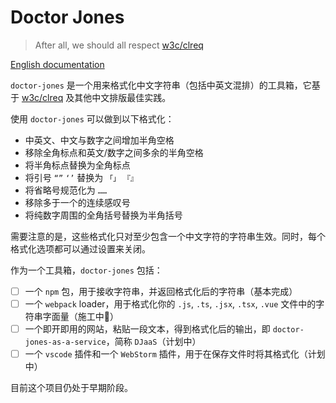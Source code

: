 # Doctor Jones
> After all, we should all respect [w3c/clreq](https://github.com/w3c/clreq)

[English documentation](./README_EN.md)

`doctor-jones` 是一个用来格式化中文字符串（包括中英文混排）的工具箱，它基于 [w3c/clreq](https://github.com/w3c/clreq) 及其他中文排版最佳实践。

使用 `doctor-jones` 可以做到以下格式化：

* 中英文、中文与数字之间增加半角空格
* 移除全角标点和英文/数字之间多余的半角空格
* 将半角标点替换为全角标点
* 将引号 `“”` `‘’` 替换为 `「」` `『』`
* 将省略号规范化为 `……`
* 移除多于一个的连续感叹号
* 将纯数字周围的全角括号替换为半角括号

需要注意的是，这些格式化只对至少包含一个中文字符的字符串生效。同时，每个格式化选项都可以通过设置来关闭。

作为一个工具箱，`doctor-jones` 包括：

* [ ] 一个 `npm` 包，用于接收字符串，并返回格式化后的字符串（基本完成）
* [ ] 一个 `webpack` loader，用于格式化你的 `.js`, `.ts`, `.jsx`, `.tsx`, `.vue` 文件中的字符串字面量（施工中🚧）
* [ ] 一个即开即用的网站，粘贴一段文本，得到格式化后的输出，即 `doctor-jones-as-a-service`，简称 `DJaaS`（计划中）
* [ ] 一个 `vscode` 插件和一个 `WebStorm` 插件，用于在保存文件时将其格式化（计划中）

目前这个项目仍处于早期阶段。
